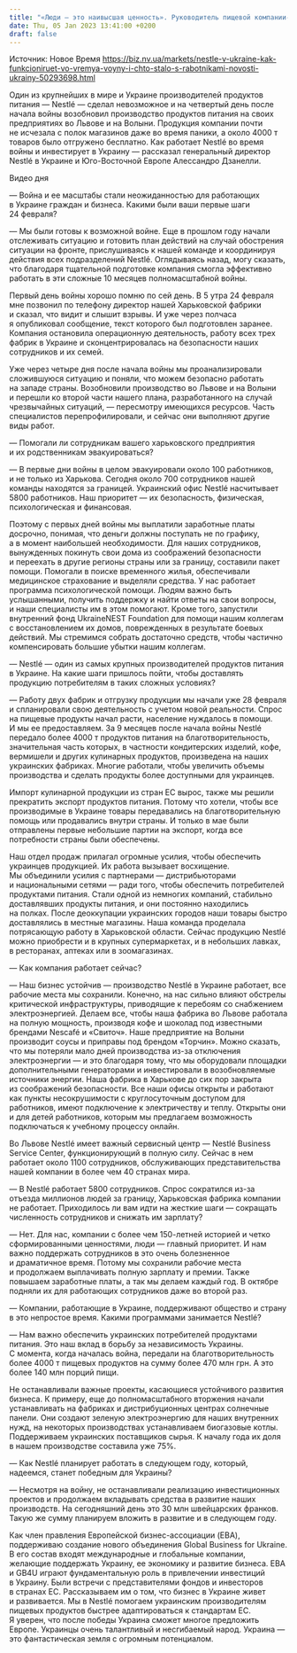 ```yaml
---
title: "«Люди — это наивысшая ценность». Руководитель пищевой компании-гиганта о войне в Украине, обеспечении украинцев продукцией и вере в победу"
date: Thu, 05 Jan 2023 13:41:00 +0200
draft: false
---
```

Источник: Новое Время https://biz.nv.ua/markets/nestle-v-ukraine-kak-funkcioniruet-vo-vremya-voyny-i-chto-stalo-s-rabotnikami-novosti-ukrainy-50293698.html


Один из крупнейших в мире и Украине производителей продуктов питания — Nestlé — сделал невозможное и на четвертый день после начала войны возобновил производство продуктов питания на своих предприятиях во Львове и на Волыни. Продукция компании почти не исчезала с полок магазинов даже во время паники, а около 4000 т товаров было отгружено бесплатно. Как работает Nestlé во время войны и инвестирует в Украину — рассказал генеральный директор Nestlé в Украине и Юго-Восточной Европе Алессандро Дзанелли.

 Видео дня   

— Война и ее масштабы стали неожиданностью для работающих в Украине граждан и бизнеса. Какими были ваши первые шаги 24 февраля?

— Мы были готовы к возможной войне. Еще в прошлом году начали отслеживать ситуацию и готовить план действий на случай обострения ситуации на фронте, прислушиваясь к нашей команде и координируя действия всех подразделений Nestlé. Оглядываясь назад, могу сказать, что благодаря тщательной подготовке компания смогла эффективно работать в эти сложные 10 месяцев полномасштабной войны.

Первый день войны хорошо помню по сей день. В 5 утра 24 февраля мне позвонил по телефону директор нашей Харьковской фабрики и сказал, что видит и слышит взрывы. И уже через полчаса я опубликовал сообщение, текст которого был подготовлен заранее. Компания остановила операционную деятельность, работу всех трех фабрик в Украине и сконцентрировалась на безопасности наших сотрудников и их семей.

Уже через четыре дня после начала войны мы проанализировали сложившуюся ситуацию и поняли, что можем безопасно работать на западе страны. Возобновили производство во Львове и на Волыни и перешли ко второй части нашего плана, разработанного на случай чрезвычайных ситуаций, — пересмотру имеющихся ресурсов. Часть специалистов перепрофилировали, и сейчас они выполняют другие виды работ.

— Помогали ли сотрудникам вашего харьковского предприятия и их родственникам эвакуироваться?

— В первые дни войны в целом эвакуировали около 100 работников, и не только из Харькова. Сегодня около 700 сотрудников нашей команды находятся за границей. Украинский офис Nestlé насчитывает 5800 работников. Наш приоритет — их безопасность, физическая, психологическая и финансовая.

Поэтому с первых дней войны мы выплатили заработные платы досрочно, понимая, что деньги должны поступать не по графику, а в момент наибольшей необходимости. Для наших сотрудников, вынужденных покинуть свои дома из соображений безопасности и переехать в другие регионы страны или за границу, составили пакет помощи. Помогали в поиске временного жилья, обеспечивали медицинское страхование и выделяли средства. У нас работает программа психологической помощи. Людям важно быть услышанными, получить поддержку и найти ответы на свои вопросы, и наши специалисты им в этом помогают. Кроме того, запустили внутренний фонд UkraineNEST Foundation для помощи нашим коллегам с восстановлением их домов, поврежденных в результате боевых действий. Мы стремимся собрать достаточно средств, чтобы частично компенсировать большие убытки нашим коллегам.

— Nestlé — один из самых крупных производителей продуктов питания в Украине. На какие шаги пришлось пойти, чтобы доставлять продукцию потребителям в таких сложных условиях?

— Работу двух фабрик и отгрузку продукции мы начали уже 28 февраля и спланировали свою деятельность с учетом новой реальности. Спрос на пищевые продукты начал расти, население нуждалось в помощи. И мы ее предоставляем. За 9 месяцев после начала войны Nestlé передало более 4000 т продуктов питания на благотворительность, значительная часть которых, в частности кондитерских изделий, кофе, вермишели и других кулинарных продуктов, произведена на наших украинских фабриках. Многие работали, чтобы увеличить объемы производства и сделать продукты более доступными для украинцев.

Импорт кулинарной продукции из стран ЕС вырос, также мы решили прекратить экспорт продуктов питания. Потому что хотели, чтобы все производимые в Украине товары передавались на благотворительную помощь или продавались внутри страны. И только в мае были отправлены первые небольшие партии на экспорт, когда все потребности страны были обеспечены.

Наш отдел продаж прилагал огромные усилия, чтобы обеспечить украинцев продукцией. Их работа вызывает восхищение. Мы объединили усилия с партнерами — дистрибьюторами и национальными сетями — ради того, чтобы обеспечить потребителей продуктами питания. Стали одной из немногих компаний, стабильно доставлявших продукты питания, и они постоянно находились на полках. После деоккупации украинских городов наши товары быстро доставлялись в местные магазины. Наша команда проделала потрясающую работу в Харьковской области. Сейчас продукцию Nestlé можно приобрести и в крупных супермаркетах, и в небольших лавках, в ресторанах, аптеках или в зоомагазинах.

— Как компания работает сейчас?

— Наш бизнес устойчив — производство Nestlé в Украине работает, все рабочие места мы сохранили. Конечно, на нас сильно влияют обстрелы критической инфраструктуры, приводящие к перебоям со снабжением электроэнергией. Делаем все, чтобы наша фабрика во Львове работала на полную мощность, производя кофе и шоколад под известными брендами Nescafé и «Свиточ». Наше предприятие на Волыни производит соусы и приправы под брендом «Торчин». Можно сказать, что мы потеряли мало дней производства из-за отключения электроэнергии — и это благодаря тому, что мы оборудовали площадки дополнительными генераторами и инвестировали в возобновляемые источники энергии. Наша фабрика в Харькове до сих пор закрыта из соображений безопасности. Все наши офисы открыты и работают как пункты несокрушимости с круглосуточным доступом для работников, имеют подключение к электричеству и теплу. Открыты они и для детей работников, которым мы предлагаем возможность подключаться к учебному процессу онлайн.

Во Львове Nestlé имеет важный сервисный центр — Nestlé Business Service Center, функционирующий в полную силу. Сейчас в нем работает около 1100 сотрудников, обслуживающих представительства нашей компании в более чем 40 странах мира.

— В Nestlé работает 5800 сотрудников. Спрос сократился из-за отъезда миллионов людей за границу, Харьковская фабрика компании не работает. Приходилось ли вам идти на жесткие шаги — сокращать численность сотрудников и снижать им зарплату?

— Нет. Для нас, компании с более чем 150-летней историей и четко сформированными ценностями, люди — главный приоритет. И нам важно поддержать сотрудников в это очень болезненное и драматичное время. Потому мы сохранили рабочие места и продолжаем выплачивать полную зарплату и премии. Также повышаем заработные платы, а так мы делаем каждый год. В октябре подняли их для работающих сотрудников даже во второй раз.

— Компании, работающие в Украине, поддерживают общество и страну в это непростое время. Какими программами занимается Nestlé?

— Нам важно обеспечить украинских потребителей продуктами питания. Это наш вклад в борьбу за независимость Украины. С момента, когда началась война, передали на благотворительность более 4000 т пищевых продуктов на сумму более 470 млн грн. А это более 140 млн порций пищи.

Не останавливали важные проекты, касающиеся устойчивого развития бизнеса. К примеру, еще до полномасштабного вторжения начали устанавливать на фабриках и дистрибуционных центрах солнечные панели. Они создают зеленую электроэнергию для наших внутренних нужд, на некоторых производствах устанавливаем биогазовые котлы. Поддерживаем украинских поставщиков сырья. К началу года их доля в нашем производстве составила уже 75%.

— Как Nestlé планирует работать в следующем году, который, надеемся, станет победным для Украины?

— Несмотря на войну, не останавливали реализацию инвестиционных проектов и продолжаем вкладывать средства в развитие наших производств. На сегодняшний день это 30 млн швейцарских франков. Такую же сумму планируем вложить в развитие и в следующем году.

Как член правления Европейской бизнес-ассоциации (EBA), поддерживаю создание нового объединения Global Business for Ukraine. В его состав входят международные и глобальные компании, желающие поддержать Украину, ее экономику и развитие бизнеса. EBA и GB4U играют фундаментальную роль в привлечении инвестиций в Украину. Были встречи с представителями фондов и инвесторов в странах ЕС. Рассказываем им о том, что бизнес в Украине живет и развивается. Мы в Nestlé помогаем украинским производителям пищевых продуктов быстрее адаптироваться к стандартам ЕС. Я уверен, что после победы Украина сможет многое предложить Европе. Украинцы очень талантливый и несгибаемый народ. Украина — это фантастическая земля с огромным потенциалом.
